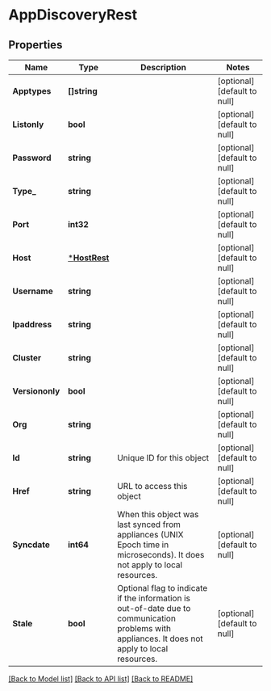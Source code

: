 # AppDiscoveryRest

## Properties
Name | Type | Description | Notes
------------ | ------------- | ------------- | -------------
**Apptypes** | **[]string** |  | [optional] [default to null]
**Listonly** | **bool** |  | [optional] [default to null]
**Password** | **string** |  | [optional] [default to null]
**Type_** | **string** |  | [optional] [default to null]
**Port** | **int32** |  | [optional] [default to null]
**Host** | [***HostRest**](HostRest.md) |  | [optional] [default to null]
**Username** | **string** |  | [optional] [default to null]
**Ipaddress** | **string** |  | [optional] [default to null]
**Cluster** | **string** |  | [optional] [default to null]
**Versiononly** | **bool** |  | [optional] [default to null]
**Org** | **string** |  | [optional] [default to null]
**Id** | **string** | Unique ID for this object | [optional] [default to null]
**Href** | **string** | URL to access this object | [optional] [default to null]
**Syncdate** | **int64** | When this object was last synced from appliances (UNIX Epoch time in microseconds). It does not apply to local resources. | [optional] [default to null]
**Stale** | **bool** | Optional flag to indicate if the information is out-of-date due to communication problems with appliances. It does not apply to local resources. | [optional] [default to null]

[[Back to Model list]](../README.md#documentation-for-models) [[Back to API list]](../README.md#documentation-for-api-endpoints) [[Back to README]](../README.md)

